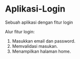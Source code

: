 # Aplikasi-Login
Sebuah aplikasi dengan fitur login

Alur fitur login:
1. Masukkan email dan password.
2. Memvalidasi masukan.
3. Menampilkan halaman home.
